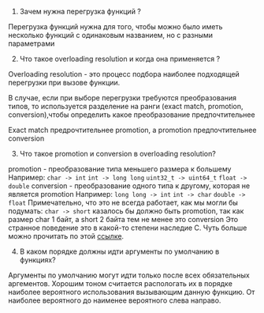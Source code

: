 1. Зачем нужна перегрузка функций ?

Перегрузка функций нужна для того, чтобы можно было иметь несколько функций с одинаковым названием, но с разными параметрами 

2. Что такое overloading resolution и когда она применяется ?

Overloading resolution - это процесс подбора наиболее подходящей перегрузки при вызове функции. 

В случае, если при выборе перегрузки требуются преобразования типов, то используется разделение на ранги
(exact match, promotion, conversion),чтобы определить какое преобразование предпочтительнее

Exact match предрочтительнее promotion, а promotion предпочтительнее conversion

3. Что такое promotion и conversion в overloading resolution?

promotion - преобразование типа меньшего размера к большему 
Например: 
    ``char -> int``
    ``int -> long long``
    ``uint32_t -> uint64_t``
    ``float -> double``
conversion - преобразование одного типа к другому, которая не является promotion 
Например: 
    ``long long -> int``
    ``int -> char``
    ``double -> float``
Примечательно, что это не всегда работает, как мы могли бы подумать:
``char -> short`` казалось бы должно быть promotion, так как размер char 1 байт, a short 2 байта
тем не менее это conversion
Это странное поведение это в какой-то степени наследие С.
Чуть больше можно прочитать по этой [ссылке](https://stackoverflow.com/questions/76969417/why-is-char-int-promotion-but-char-short-is-conversion-but-not-promo).

4. В каком порядке должны идти аргументы по умолчанию в функциях?

Аргументы по умолчанию могут идти только после всех обязательных аргементов.
Хорошим тоном считается распологать их в порядке наиболее вероятного использования вызывающим данную функцию.
От наиболее вероятного до наименее вероятного слева направо. 
